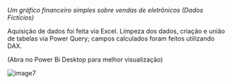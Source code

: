 *Um gráfico financeiro simples sobre vendas de eletrônicos (Dados Fictícios)*

Aquisição de dados foi feita via Excel. Limpeza dos dados, criação e união de tabelas via Power Query; campos calculados foram feitos utilizando DAX.


(Abra no Power Bi Desktop para melhor visualização)


![image7](https://github.com/user-attachments/assets/1c534e4c-38b3-4f89-8114-85265d733ed6)




